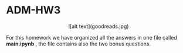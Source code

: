 # ADM-HW3
<p align="center">
  ![alt text](goodreads.jpg)
 </p>
For this homework we have organized all the answers in one file called <b>main.ipynb </b>, the file contains also the two bonus questions.

